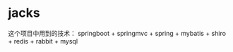 # jacks

这个项目中用到的技术：
springboot + springmvc + spring + mybatis + shiro + redis + rabbit + mysql












